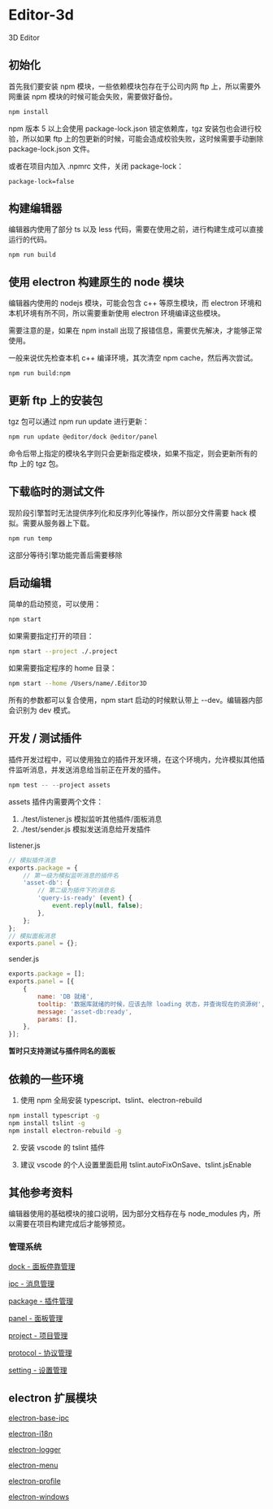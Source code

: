 # Editor-3d

3D Editor

## 初始化

首先我们要安装 npm 模块，一些依赖模块包存在于公司内网 ftp 上，所以需要外网重装 npm 模块的时候可能会失败，需要做好备份。

```bash
npm install
```

npm 版本 5 以上会使用 package-lock.json 锁定依赖库，tgz 安装包也会进行校验，所以如果 ftp 上的包更新的时候，可能会造成校验失败，这时候需要手动删除 package-lock.json 文件。

或者在项目内加入 .npmrc 文件，关闭 package-lock：

```
package-lock=false
```

## 构建编辑器

编辑器内使用了部分 ts 以及 less 代码，需要在使用之前，进行构建生成可以直接运行的代码。

```
npm run build
```

## 使用 electron 构建原生的 node 模块

编辑器内使用的 nodejs 模块，可能会包含 c++ 等原生模块，而 electron 环境和本机环境有所不同，所以需要重新使用 electron 环境编译这些模块。

需要注意的是，如果在 npm install 出现了报错信息，需要优先解决，才能够正常使用。

一般来说优先检查本机 c++ 编译环境，其次清空 npm cache，然后再次尝试。

```
npm run build:npm
```

## 更新 ftp 上的安装包

tgz 包可以通过 npm run update 进行更新：

```bash
npm run update @editor/dock @editor/panel
```

命令后带上指定的模块名字则只会更新指定模块，如果不指定，则会更新所有的 ftp 上的 tgz 包。

## 下载临时的测试文件

现阶段引擎暂时无法提供序列化和反序列化等操作，所以部分文件需要 hack 模拟。需要从服务器上下载。

```bash
npm run temp
```

这部分等待引擎功能完善后需要移除

## 启动编辑

简单的启动预览，可以使用：

```bash
npm start
```

如果需要指定打开的项目：

```bash
npm start --project ./.project
```

如果需要指定程序的 home 目录：

```bash
npm start --home /Users/name/.Editor3D
```

所有的参数都可以复合使用，npm start 启动的时候默认带上 --dev。编辑器内部会识别为 dev 模式。

## 开发 / 测试插件

插件开发过程中，可以使用独立的插件开发环境，在这个环境内，允许模拟其他插件监听消息，并发送消息给当前正在开发的插件。

```javascript
npm test -- --project assets
```

assets 插件内需要两个文件：

1. ./test/listener.js 模拟监听其他插件/面板消息
2. ./test/sender.js 模拟发送消息给开发插件

listener.js

```javascript
// 模拟插件消息
exports.package = {
    // 第一级为模拟监听消息的插件名
    'asset-db': {
        // 第二级为插件下的消息名
        'query-is-ready' (event) {
            event.reply(null, false);
        },
    };
};
// 模拟面板消息
exports.panel = {};
```

sender.js

```javascript
exports.package = [];
exports.panel = [{
    {
        name: 'DB 就绪',
        tooltip: '数据库就绪的时候，应该去除 loading 状态，并查询现在的资源树',
        message: 'asset-db:ready',
        params: [],
    },
}];
```

**暂时只支持测试与插件同名的面板**

## 依赖的一些环境

1. 使用 npm 全局安装 typescript、tslint、electron-rebuild

```bash
npm install typescript -g
npm install tslint -g
npm install electron-rebuild -g
```

2. 安装 vscode 的 tslint 插件

3. 建议 vscode 的个人设置里面启用 tslint.autoFixOnSave、tslint.jsEnable

## 其他参考资料

编辑器使用的基础模块的接口说明，因为部分文档存在与 node_modules 内，所以需要在项目构建完成后才能够预览。

### 管理系统

[dock - 面板停靠管理](./node_modules/@editor/dock/README.MD)

[ipc - 消息管理](./node_modules/@editor/ipc/README.MD)

[package - 插件管理](./node_modules/@editor/package/README.MD)

[panel - 面板管理](./node_modules/@editor/panel/README.MD)

[project - 项目管理](./node_modules/@editor/project/README.MD)

[protocol - 协议管理](./node_modules/@editor/protocol/README.MD)

[setting - 设置管理](./node_modules/@editor/setting/README.MD)

## electron 扩展模块

[electron-base-ipc](./node_modules/@base/electron-base-ipc/README.MD)

[electron-i18n](./node_modules/@base/electron-i18n/README.MD)

[electron-logger](./node_modules/@base/electron-logger/README.MD)

[electron-menu](./node_modules/@base/electron-menu/README.MD)

[electron-profile](./node_modules/@base/electron-profile/README.MD)

[electron-windows](./node_modules/@base/electron-windows/README.MD)
